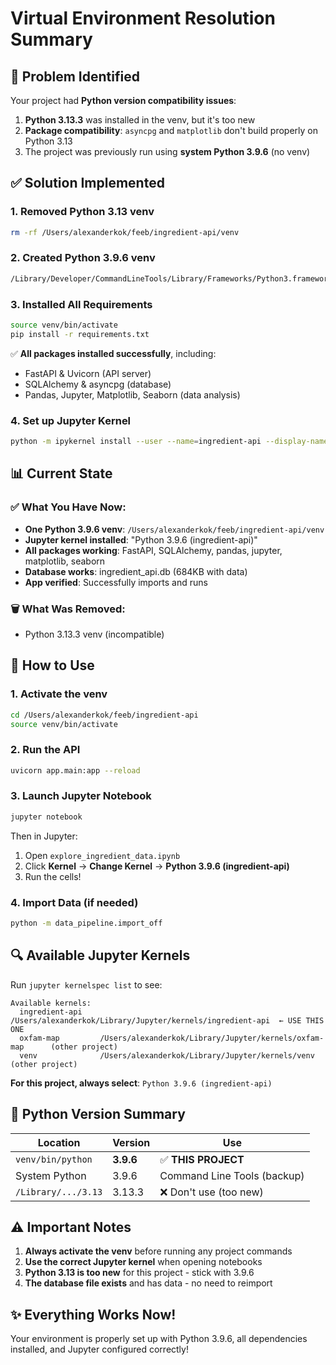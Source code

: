 # Virtual Environment Resolution Summary

## 🎯 Problem Identified

Your project had **Python version compatibility issues**:

1. **Python 3.13.3** was installed in the venv, but it's too new
2. **Package compatibility**: `asyncpg` and `matplotlib` don't build properly on Python 3.13
3. The project was previously run using **system Python 3.9.6** (no venv)

## ✅ Solution Implemented

### 1. Removed Python 3.13 venv
```bash
rm -rf /Users/alexanderkok/feeb/ingredient-api/venv
```

### 2. Created Python 3.9.6 venv
```bash
/Library/Developer/CommandLineTools/Library/Frameworks/Python3.framework/Versions/3.9/bin/python3 -m venv venv
```

### 3. Installed All Requirements
```bash
source venv/bin/activate
pip install -r requirements.txt
```

✅ **All packages installed successfully**, including:
- FastAPI & Uvicorn (API server)
- SQLAlchemy & asyncpg (database)
- Pandas, Jupyter, Matplotlib, Seaborn (data analysis)

### 4. Set up Jupyter Kernel
```bash
python -m ipykernel install --user --name=ingredient-api --display-name="Python 3.9.6 (ingredient-api)"
```

## 📊 Current State

### ✅ What You Have Now:
- **One Python 3.9.6 venv**: `/Users/alexanderkok/feeb/ingredient-api/venv`
- **Jupyter kernel installed**: "Python 3.9.6 (ingredient-api)"
- **All packages working**: FastAPI, SQLAlchemy, pandas, jupyter, matplotlib, seaborn
- **Database works**: ingredient_api.db (684KB with data)
- **App verified**: Successfully imports and runs

### 🗑️ What Was Removed:
- Python 3.13.3 venv (incompatible)

## 🚀 How to Use

### 1. Activate the venv
```bash
cd /Users/alexanderkok/feeb/ingredient-api
source venv/bin/activate
```

### 2. Run the API
```bash
uvicorn app.main:app --reload
```

### 3. Launch Jupyter Notebook
```bash
jupyter notebook
```

Then in Jupyter:
1. Open `explore_ingredient_data.ipynb`
2. Click **Kernel** → **Change Kernel** → **Python 3.9.6 (ingredient-api)**
3. Run the cells!

### 4. Import Data (if needed)
```bash
python -m data_pipeline.import_off
```

## 🔍 Available Jupyter Kernels

Run `jupyter kernelspec list` to see:

```
Available kernels:
  ingredient-api    /Users/alexanderkok/Library/Jupyter/kernels/ingredient-api  ← USE THIS ONE
  oxfam-map         /Users/alexanderkok/Library/Jupyter/kernels/oxfam-map      (other project)
  venv              /Users/alexanderkok/Library/Jupyter/kernels/venv           (other project)
```

**For this project, always select**: `Python 3.9.6 (ingredient-api)`

## 📝 Python Version Summary

| Location | Version | Use |
|----------|---------|-----|
| `venv/bin/python` | **3.9.6** | ✅ **THIS PROJECT** |
| System Python | 3.9.6 | Command Line Tools (backup) |
| `/Library/.../3.13` | 3.13.3 | ❌ Don't use (too new) |

## ⚠️ Important Notes

1. **Always activate the venv** before running any project commands
2. **Use the correct Jupyter kernel** when opening notebooks
3. **Python 3.13 is too new** for this project - stick with 3.9.6
4. **The database file exists** and has data - no need to reimport

## ✨ Everything Works Now!

Your environment is properly set up with Python 3.9.6, all dependencies installed, and Jupyter configured correctly!

